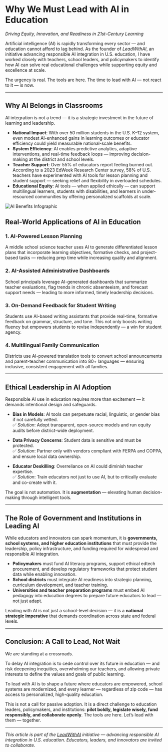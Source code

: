 # Why We Must Lead with AI in Education  
*Driving Equity, Innovation, and Readiness in 21st-Century Learning*

Artificial intelligence (AI) is rapidly transforming every sector — and education cannot afford to lag behind. As the founder of *LeadWithAI*, an initiative advancing responsible AI integration in U.S. education, I have worked closely with teachers, school leaders, and policymakers to identify how AI can solve real educational challenges while supporting equity and excellence at scale.

The urgency is real. The tools are here. The time to lead with AI — not react to it — is now.

---

## Why AI Belongs in Classrooms

AI integration is not a trend — it is a strategic investment in the future of learning and leadership.

- **National Impact**: With over 50 million students in the U.S. K–12 system, even modest AI-enhanced gains in learning outcomes or educator efficiency could yield measurable national-scale benefits.
- **System Efficiency**: AI enables predictive analytics, adaptive interventions, and real-time feedback loops — improving decision-making at the district and school levels.
- **Teacher Support**: Over 55% of educators report feeling burned out. According to a 2023 EdWeek Research Center survey, 58% of U.S. teachers have experimented with AI tools for lesson planning and student support — seeking relief and flexibility in overloaded schedules.
- **Educational Equity**: AI tools — when applied ethically — can support multilingual learners, students with disabilities, and learners in under-resourced communities by offering personalized scaffolds at scale.

![AI Benefits Infographic](../media/ai-benefits.png)



## Real-World Applications of AI in Education

### 1. AI-Powered Lesson Planning  
A middle school science teacher uses AI to generate differentiated lesson plans that incorporate learning objectives, formative checks, and project-based tasks — reducing prep time while increasing quality and alignment.

### 2. AI-Assisted Administrative Dashboards  
School principals leverage AI-generated dashboards that summarize teacher evaluations, flag trends in chronic absenteeism, and forecast support needs — leading to more informed, timely leadership decisions.

### 3. On-Demand Feedback for Student Writing  
Students use AI-based writing assistants that provide real-time, formative feedback on grammar, structure, and tone. This not only boosts writing fluency but empowers students to revise independently — a win for student agency.

### 4. Multilingual Family Communication  
Districts use AI-powered translation tools to convert school announcements and parent-teacher communication into 80+ languages — ensuring inclusive, consistent engagement with all families.

---

## Ethical Leadership in AI Adoption

Responsible AI use in education requires more than excitement — it demands intentional design and safeguards.

- **Bias in Models**: AI tools can perpetuate racial, linguistic, or gender bias if not carefully vetted.  
  ✅ *Solution*: Adopt transparent, open-source models and run equity audits before district-wide deployment.

- **Data Privacy Concerns**: Student data is sensitive and must be protected.  
  ✅ *Solution*: Partner only with vendors compliant with FERPA and COPPA, and ensure local data ownership.

- **Educator Deskilling**: Overreliance on AI could diminish teacher expertise.  
  ✅ *Solution*: Train educators not just to use AI, but to critically evaluate and co-create with it.

The goal is not automation. It is **augmentation** — elevating human decision-making through intelligent tools.

---

## The Role of Government and Institutions in Leading AI

While educators and innovators can spark momentum, it is **governments, school systems, and higher education institutions** that must provide the leadership, policy infrastructure, and funding required for widespread and responsible AI integration.

- **Policymakers** must fund AI literacy programs, support ethical edtech procurement, and develop regulatory frameworks that protect student data while enabling innovation.
- **School districts** must integrate AI readiness into strategic planning, curriculum development, and teacher training.
- **Universities and teacher preparation programs** must embed AI pedagogy into education degrees to prepare future educators to lead — not just adapt.

Leading with AI is not just a school-level decision — it is a **national strategic imperative** that demands coordination across state and federal levels.

---

## Conclusion: A Call to Lead, Not Wait

We are standing at a crossroads.

To delay AI integration is to cede control over its future in education — and risk deepening inequities, overwhelming our teachers, and allowing private interests to define the values and goals of public learning.

To lead with AI is to shape a future where educators are empowered, school systems are modernized, and every learner — regardless of zip code — has access to personalized, high-quality education.

This is not a call for passive adoption. It is a direct challenge to education leaders, policymakers, and institutions: **pilot boldly, legislate wisely, fund responsibly, and collaborate openly**. The tools are here. Let’s lead with them — together.

---

*This article is part of the [LeadWithAI](https://github.com/Jmens3/LeadWithAI) initiative — advancing responsible AI integration in U.S. education. Educators, leaders, and innovators are invited to collaborate.*
